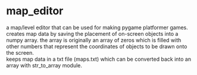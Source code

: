 # map_editor
a map/level editor that can be used for making pygame platformer games.  
creates map data by saving the placement of on-screen objects into a numpy array.
the array is originally an array of zeros which is filled with other numbers that represent the coordinates of objects to be drawn onto the screen.  
keeps map data in a txt file (maps.txt) which can be converted back into an array with str_to_array module.
